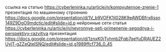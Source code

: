 ссылка на статью https://cyberleninka.ru/article/n/kompyuternoe-zrenie-1 
презентация по машинному строению https://docs.google.com/presentation/d/1V_b9VOFK1il028K9eAWDBfrx6ssn149Z9DgO9mdctic/edit#slide=id.p
нейронные сети статья https://cyberleninka.ru/article/n/neyronnye-seti-primenenie-segodnya-i-perspektivy-razvitiya
презентация https://docs.google.com/presentation/d/1znxK0jTyhmb2Fqb7qeYuDRAUEZ2UylT-gZZeQtelSNQ/edit#slide=id.g1989ffcf736_0_45


